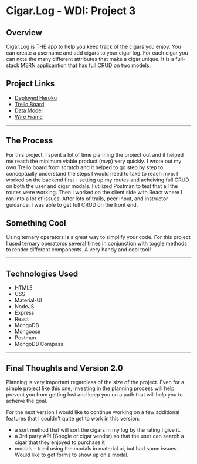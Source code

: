 # Cigar.Log - WDI: Project 3

## Overview
Cigar.Log is THE app to help you keep track of the cigars you enjoy. You can create a username and add cigars to your cigar log. For each cigar you can note the many different attributes that make a cigar unique. It is a full-stack MERN applicantion that has full CRUD on two models. 


## Project Links
* [Deployed Heroku](https://cigar-log.herokuapp.com/)
* [Trello Board](https://trello.com/b/8nB93YEe/unit-3-cigarlog)
* [Data Model](https://www.lucidchart.com/invitations/accept/5c131087-549f-4543-bc50-285f6678e5b3)
* [Wire Frame](https://www.figma.com/file/ZqA27yTS4wrwMOlAzB5mBPil/CIgar.log?node-id=0%3A1)

---
## The Process

For this project, I spent a lot of time planning the project out and it helped me reach the minimum viable product (mvp) very quickly. I wrote out my own Trello board from scratch and it helped to go step by step to conceptually understand the steps I would need to take to reach mvp. I worked on the backend first - setting up my routes and acheiving full CRUD on both the user and cigar modals. I utilized Postman to test that all the routes were working. Then I worked on the client side with React where I ran into a lot of issues. After lots of trails, peer input, and instructor guidance, I was able to get full CRUD on the front end. 

## Something Cool

Using ternary operators is a great way to simplify your code. For this project I used ternary operatorss several times in conjunction with toggle methods to render different components. A very handy and cool tool!

---
## Technologies Used
* HTML5
* CSS
* Material-UI
* NodeJS
* Express
* React
* MongoDB
* Mongoose
* Postman
* MongoDB Compass
----

## Final Thoughts and Version 2.0

Planning is very important regardless of the size of the project. Even for a simple project like this one, investing in the planning process will help prevent you from getting lost and keep you on a path that will help you to acheive the goal. 

For the next version I would like to continue working on a few additional features that I couldn't quite get to work in this version: 
* a sort method that will sort the cigars in my log by the rating I give it.
* a 3rd party API (Google or cigar vendor) so that the user can search a cigar that they enjoyed to purchase it
* modals - tried using the modals in material ui, but had some issues. Would like to get forms to show up on a modal.